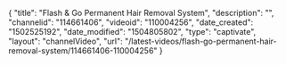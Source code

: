 {
    "title": "Flash &amp; Go Permanent Hair Removal System",
    "description": "",
    "channelid": "114661406",
    "videoid": "110004256",
    "date_created": "1502525192",
    "date_modified": "1504805802",
    "type": "captivate",
    "layout": "channelVideo",
    "url": "\/latest-videos\/flash-go-permanent-hair-removal-system\/114661406-110004256"
}